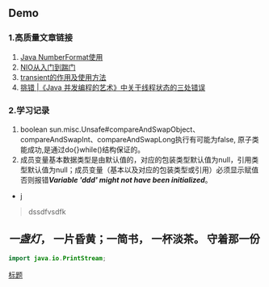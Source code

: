 ## Demo

### 1.高质量文章链接

1. [Java NumberFormat使用](https://geek-docs.com/java/java-tutorial/numberformat.html )
2. [NIO从入门到踹门](https://mp.weixin.qq.com/s/GfV9w2B0mbT7PmeBS45xLw?spm=a2c6h.12873639.0.0.53064a610IXTcN)
3. [transient的作用及使用方法](https://www.cnblogs.com/lanxuezaipiao/p/3369962.html)
4. [挑错 |《Java 并发编程的艺术》中关于线程状态的三处错误](https://mp.weixin.qq.com/s/UOrXql_LhOD8dhTq_EPI0w)

### 2.学习记录
1. boolean sun.misc.Unsafe#compareAndSwapObject、compareAndSwapInt、compareAndSwapLong执行有可能为false,
   原子类能成功,是通过do{}while()结构保证的。
2. 成员变量基本数据类型是由默认值的，对应的包装类型默认值为null，引用类型默认值为null；成员变量（基本以及对应的包装类型或引用）必须显示赋值否则报错***Variable 'ddd' might not have been initialized***。

- j

> dssdfvsdfk

*一盏灯*， 一片昏黄；**一简书**， 一杯淡茶。 守着那一份
---
```java
import java.io.PrintStream;
```

[标题](www.baidu.com)
